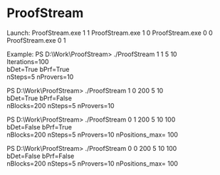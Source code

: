# ProofStream

Launch:
ProofStream.exe 1 1 <number of steps in block> <number of provers>
ProofStream.exe 1 0 <number of blocks> <number of steps in block> <number of provers>
ProofStream.exe 0 0 <number of blocks> <number of steps in block> <number of proovers> <number of positions>                      
ProofStream.exe 0 1 <number of blocks> <number of steps in block> <number of proovers> <number of positions>


Example:
PS D:\Work\ProofStream> ./ProofStream 1 1 5 10                      
Iterations=100                                                      
bDet=True  bPrf=True                                                
nSteps=5 nProvers=10

PS D:\Work\ProofStream> ./ProofStream 1 0 200 5 10                                                      
bDet=True  bPrf=False                                                                                   
nBlocks=200 nSteps=5 nProvers=10

PS D:\Work\ProofStream> ./ProofStream 0 1 200 5 10 100              
bDet=False  bPrf=True                                               
nBlocks=200 nSteps=5 nProvers=10 nPositions_max= 100  

PS D:\Work\ProofStream> ./ProofStream 0 0 200 5 10 100              
bDet=False  bPrf=False                                              
nBlocks=200 nSteps=5 nProvers=10 nPositions_max= 100 
